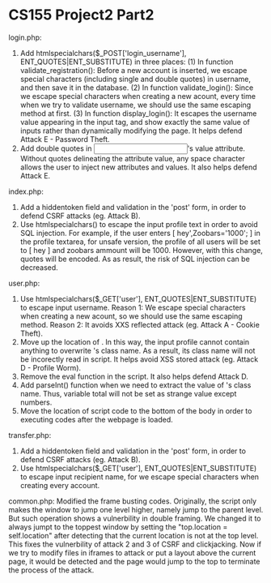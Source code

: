 CS155 Project2 Part2
================
login.php:
1. Add htmlspecialchars($_POST['login_username'], ENT_QUOTES|ENT_SUBSTITUTE) in three places:
	(1) In function validate_registration(): Before a new account is inserted, we escape special characters (including single and double quotes) in username, and then save it in the database. 
	(2) In function validate_login(): Since we escape special characters when creating a new acount, every time when we try to validate username, we should use the same escaping method at first.
	(3) In function display_login(): It escapes the username value appearing in the input tag, and show exactly the same value of inputs rather than dynamically modifying the page. It helps defend Attack E - Password Theft. 
2. Add double quotes in <input name=login_name>'s value attribute. Without quotes delineating the attribute value, any space character allows the user to inject new attributes and values. It also helps defend Attack E.

index.php:
1. Add a hiddentoken field and validation in the 'post' form, in order to defend CSRF attacks (eg. Attack B).
2. Use htmlspecialchars() to escape the input profile text in order to avoid SQL injection. For example, if the user enters [ hey',Zoobars='1000'; ] in the profile textarea, for unsafe version, the profile of all users will be set to [ hey ] and zoobars ammount will be 1000. However, with this change, quotes will be encoded. As as result, the risk of SQL injection can be decreased.

user.php:
1. Use htmlspecialchars($_GET['user'], ENT_QUOTES|ENT_SUBSTITUTE) to escape input username. 
	Reason 1: We escape special characters when creating a new acount, so we should use the same escaping method.
	Reason 2: It avoids XXS reflected attack (eg. Attack A - Cookie Theft).
2. Move up the location of <span id="zoobars">. In this way, the input profile cannot contain anything to overwrite <span id="zoobars">'s class name. As a result, its class name will not be incorectly read in script. It helps avoid XSS stored attack (eg. Attack D - Profile Worm).
3. Remove the eval function in the script. It also helps defend Attack D.
4. Add parseInt() function when we need to extract the value of <span id="zoobars">'s class name. Thus, variable total will not be set as strange value except numbers.
5. Move the location of script code to the bottom of the body in order to executing codes after the webpage is loaded.

transfer.php:
1. Add a hiddentoken field and validation in the 'post' form, in order to defend CSRF attacks (eg. Attack B).
2. Use htmlspecialchars($_GET['user'], ENT_QUOTES|ENT_SUBSTITUTE) to escape input recipient name, for we escape special characters when creating every account.

common.php: 
Modified the frame busting codes.
Originally, the script only makes the window to jump one level higher, namely jump to the parent level. But such operation shows a vulnerbility in double framing. We changed it to always jumpt to the toppest window by setting the "top.location = self.location" after detecting that the current location is not at the top level. This fixes the vulnerbility of attack 2 and 3 of CSRF and clickjacking.
Now if we try to modify files in iframes to attack or put a layout above the current page, it would be detected and the page would jump to the top to terminate the process of the attack.
